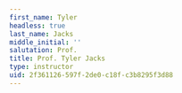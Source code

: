 ```yaml
---
first_name: Tyler
headless: true
last_name: Jacks
middle_initial: ''
salutation: Prof.
title: Prof. Tyler Jacks
type: instructor
uid: 2f361126-597f-2de0-c18f-c3b8295f3d88
---
```

